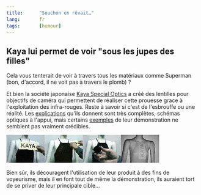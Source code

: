 ```yaml
--- 
title:      "Souchon en rêvait…" 
lang:       fr 
tags:       [humour]
---
```


## Kaya lui permet de voir "sous les jupes des filles"

Cela vous tenterait de voir à travers tous les matériaux comme Superman (bon, d'accord, il ne voit pas à travers le plomb) ?

Et bien la société japonaise [Kaya Special Optics](http://www.kaya-optics.com/) a créé des lentilles pour objectifs de caméra qui permettent de réaliser cette prouesse grace à l'exploitation des infra-rouges. Reste à savoir si c'est de l'esbrouffe ou une réalité. Les [explications](http://www.kaya-optics.com/products/how_it_works.htm) qu'ils donnent sont très complètes, schémas optiques à l'appui, mais certains [exemples](http://www.kaya-optics.com/products/applications.htm) de leur démonstration ne semblent pas vraiment crédibles.

![](kaya.png)

Bien sûr, ils découragent l'utilisation de leur produit à des fins de voyeurisme, mais il en font tout de même la démonstration, ils auraient tort de se priver de leur principale cible…
